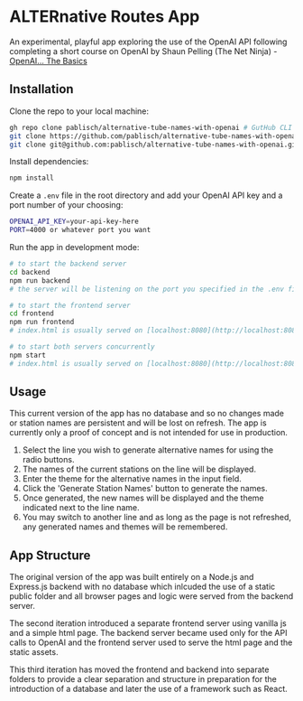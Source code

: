 # ALTERnative Routes App

An experimental, playful app exploring the use of the OpenAI API following completing a short course on OpenAI by Shaun Pelling (The Net Ninja) - [OpenAI... The Basics](https://www.youtube.com/playlist?list=PL4cUxeGkcC9ipdXMDVcGimIVMG_Z6-Vsu)

## Installation

Clone the repo to your local machine:
```bash
gh repo clone pablisch/alternative-tube-names-with-openai # GutHub CLI
git clone https://github.com/pablisch/alternative-tube-names-with-openai.git # HTTPS
git clone git@github.com:pablisch/alternative-tube-names-with-openai.git # SSH
```
Install dependencies:
```bash
npm install
```
Create a `.env` file in the root directory and add your OpenAI API key and a port number of your choosing:
```bash
OPENAI_API_KEY=your-api-key-here
PORT=4000 or whatever port you want
```
Run the app in development mode:
```bash
# to start the backend server
cd backend
npm run backend 
# the server will be listening on the port you specified in the .env file or 4000 by default
```
```bash
# to start the frontend server
cd frontend
npm run frontend 
# index.html is usually served on [localhost:8080](http://localhost:8080)
```
```bash
# to start both servers concurrently
npm start
# index.html is usually served on [localhost:8080](http://localhost:8080)
```

## Usage
This current version of the app has no database and so no changes made or station names are persistent and will be lost on refresh. The app is currently only a proof of concept and is not intended for use in production.

1. Select the line you wish to generate alternative names for using the radio buttons.
2. The names of the current stations on the line will be displayed.
3. Enter the theme for the alternative names in the input field.
4. Click the 'Generate Station Names' button to generate the names.
5. Once generated, the new names will be displayed and the theme indicated next to the line name.
6. You may switch to another line and as long as the page is not refreshed, any generated names and themes will be remembered.

## App Structure
The original version of the app was built entirely on a Node.js and Express.js backend with no database which inlcuded the use of a static public folder and all browser pages and logic were served from the backend server.

The second iteration introduced a separate frontend server using vanilla js and a simple html page. The backend server became used only for the API calls to OpenAI and the frontend server used to serve the html page and the static assets.

This third iteration has moved the frontend and backend into separate folders to provide a clear separation and structure in preparation for the introduction of a database and later the use of a framework such as React.